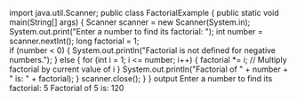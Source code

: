 import java.util.Scanner;
public class FactorialExample {
    public static void main(String[] args) {
        Scanner scanner = new Scanner(System.in);
        System.out.print("Enter a number to find its factorial: ");
        int number = scanner.nextInt();
        long factorial = 1;  
        if (number < 0) {
            System.out.println("Factorial is not defined for negative numbers.");
        } else {
            for (int i = 1; i <= number; i++) {
                factorial *= i; // Multiply factorial by current value of i
            }
            System.out.println("Factorial of " + number + " is: " + factorial);
        }
        scanner.close();
    }
}
output
Enter a number to find its factorial: 5
Factorial of 5 is: 120
